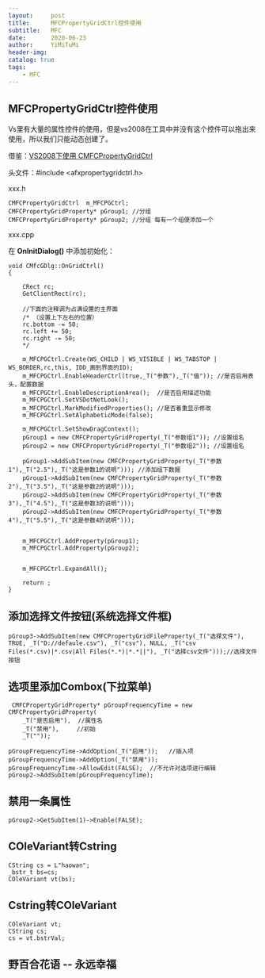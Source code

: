 ```yaml
---
layout:     post
title:      MFCPropertyGridCtrl控件使用
subtitle:   MFC
date:       2020-06-23
author:     YiMiTuMi
header-img: 
catalog: true
tags:
    - MFC
---
```


## MFCPropertyGridCtrl控件使用

Vs里有大量的属性控件的使用，但是vs2008在工具中并没有这个控件可以拖出来使用，所以我们只能动态创建了。

借鉴：[VS2008下使用 CMFCPropertyGridCtrl](http://blog.csdn.net/sunnyloves/article/details/5655575)

头文件：#include <afxpropertygridctrl.h>

xxx.h

	CMFCPropertyGridCtrl  m_MFCPGCtrl; 
	CMFCPropertyGridProperty* pGroup1; //分组
	CMFCPropertyGridProperty* pGroup2; //分组 每有一个组便添加一个

xxx.cpp
	
在 **OnInitDialog()** 中添加初始化：

	void CMfcGDlg::OnGridCtrl() 
	{
		
		CRect rc;
		GetClientRect(rc);
		
		//下面的注释调为占满设置的主界面
		/* （设置上下左右的位置）
		rc.bottom -= 50; 
		rc.left += 50;
		rc.right -= 50;
		*/

		m_MFCPGCtrl.Create(WS_CHILD | WS_VISIBLE | WS_TABSTOP | WS_BORDER,rc,this, IDD_画到界面的ID);
		m_MFCPGCtrl.EnableHeaderCtrl(true,_T("参数"),_T("值")); //是否启用表头，配置数据
		m_MFCPGCtrl.EnableDescriptionArea();  //是否启用描述功能
		m_MFCPGCtrl.SetVSDotNetLook();
		m_MFCPGCtrl.MarkModifiedProperties(); //是否着重显示修改
		m_MFCPGCtrl.SetAlphabeticMode(false);
	
		m_MFCPGCtrl.SetShowDragContext();
		pGroup1 = new CMFCPropertyGridProperty(_T("参数组1")); //设置组名
		pGroup2 = new CMFCPropertyGridProperty(_T("参数组2")); //设置组名
		
		pGroup1->AddSubItem(new CMFCPropertyGridProperty(_T("参数1"),_T("2.5"),_T("这是参数1的说明"))); //添加组下数据
		pGroup1->AddSubItem(new CMFCPropertyGridProperty(_T("参数2"),_T("3.5"),_T("这是参数2的说明")));
		pGroup2->AddSubItem(new CMFCPropertyGridProperty(_T("参数3"),_T("4.5"),_T("这是参数3的说明")));
		pGroup2->AddSubItem(new CMFCPropertyGridProperty(_T("参数4"),_T("5.5"),_T("这是参数4的说明")));
		
	
		m_MFCPGCtrl.AddProperty(pGroup1); 
		m_MFCPGCtrl.AddProperty(pGroup2);
	
	
		m_MFCPGCtrl.ExpandAll();
	
		return ;
	}

## 添加选择文件按钮(系统选择文件框)

	pGroup3->AddSubItem(new CMFCPropertyGridFileProperty(_T("选择文件"), TRUE, _T("D://defaule.csv"), _T("csv"), NULL, _T("csv Files(*.csv)|*.csv|All Files(*.*)|*.*||"), _T("选择csv文件")));//选择文件按钮

## 选项里添加Combox(下拉菜单) 

	 CMFCPropertyGridProperty* pGroupFrequencyTime = new CMFCPropertyGridProperty(  
		_T("是否启用"),  //属性名 
		_T("禁用"),     //初始
		_T("")); 

	pGroupFrequencyTime->AddOption(_T("启用"));   //插入项
	pGroupFrequencyTime->AddOption(_T("禁用"));     
	pGroupFrequencyTime->AllowEdit(FALSE);  //不允许对选项进行编辑  
	pGroup2->AddSubItem(pGroupFrequencyTime);

## 禁用一条属性

	pGroup2->GetSubItem(1)->Enable(FALSE);

## COleVariant转Cstring

	CString cs = L"haowan";
	_bstr_t bs=cs;
	COleVariant vt(bs);

## Cstring转COleVariant

	COleVariant vt;
	CString cs;
	cs = vt.bstrVal;

## 野百合花语 -- 永远幸福